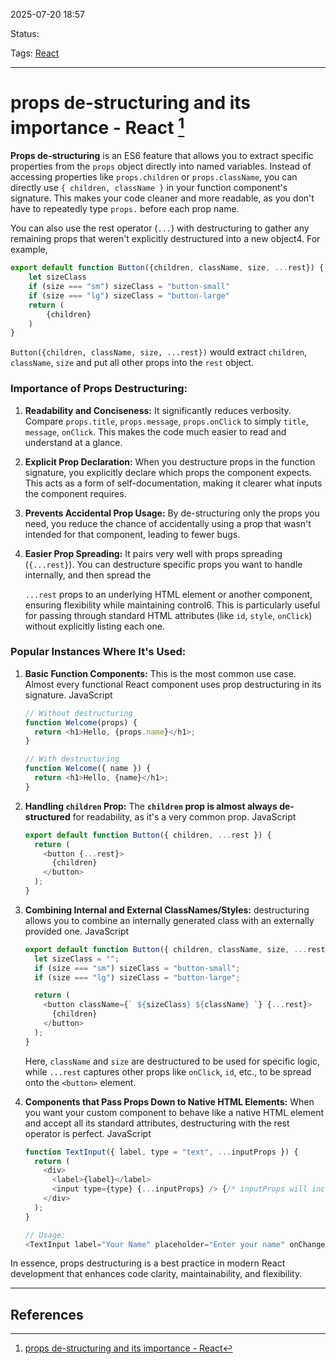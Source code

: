 
2025-07-20 18:57

Status:

Tags: [React](../../../3%20-%20Tags/React.md)

---
# props de-structuring and its importance - React [^1]

**Props de-structuring** is an ES6 feature that allows you to extract specific properties from the
`props` object directly into named variables. Instead of accessing properties like `props.children` or `props.className`, you can directly use `{ children, className }` in your function component's signature. This makes your code cleaner and more readable, as you don't have to repeatedly type `props.` before each prop name.

You can also use the rest operator (`...`) with destructuring to gather any remaining props that weren't explicitly destructured into a new object4. For example,
```js
export default function Button({children, className, size, ...rest}) {
	let sizeClass 
	if (size === "sm") sizeClass = "button-small" 
	if (size === "lg") sizeClass = "button-large" 
	return ( 
		{children} 
	) 
}
```
`Button({children, className, size, ...rest})` would extract `children`, `className`, `size` and put all other props into the `rest` object.

### Importance of Props Destructuring:

1. **Readability and Conciseness:** It significantly reduces verbosity. Compare `props.title`, `props.message`, `props.onClick` to simply `title`, `message`, `onClick`. This makes the code much easier to read and understand at a glance.

2. **Explicit Prop Declaration:** When you destructure props in the function signature, you explicitly declare which props the component expects. This acts as a form of self-documentation, making it clearer what inputs the component requires.
    
3. **Prevents Accidental Prop Usage:** By de-structuring only the props you need, you reduce the chance of accidentally using a prop that wasn't intended for that component, leading to fewer bugs.
    
4. **Easier Prop Spreading:** It pairs very well with props spreading (`{...rest}`). You can destructure specific props you want to handle internally, and then spread the
    
    `...rest` props to an underlying HTML element or another component, ensuring flexibility while maintaining control6. This is particularly useful for passing through standard HTML attributes (like `id`, `style`, `onClick`) without explicitly listing each one.
    
### Popular Instances Where It's Used:

1. **Basic Function Components:** This is the most common use case. Almost every functional React component uses prop destructuring in its signature.
    JavaScript
    
    ```js
    // Without destructuring
    function Welcome(props) {
      return <h1>Hello, {props.name}</h1>;
    }
    
    // With destructuring
    function Welcome({ name }) {
      return <h1>Hello, {name}</h1>;
    }
    ```
    
2. **Handling `children` Prop:** The **`children` prop is almost always de-structured** for readability, as it's a very common prop.
    JavaScript
    ```js
    export default function Button({ children, ...rest }) {
      return (
        <button {...rest}>
          {children}
        </button>
      );
    }
    ```
    
3. **Combining Internal and External ClassNames/Styles:** destructuring allows you to combine an internally generated class with an externally provided one.
    JavaScript
    ```js
    export default function Button({ children, className, size, ...rest }) {
      let sizeClass = "";
      if (size === "sm") sizeClass = "button-small";
      if (size === "lg") sizeClass = "button-large";
    
      return (
        <button className={` ${sizeClass} ${className} `} {...rest}>
          {children}
        </button>
      );
    }
    ```
    Here, `className` and `size` are destructured to be used for specific logic, while `...rest` captures other props like `onClick`, `id`, etc., to be spread onto the `<button>` element.
    
4. **Components that Pass Props Down to Native HTML Elements:** When you want your custom component to behave like a native HTML element and accept all its standard attributes, destructuring with the rest operator is perfect.
    JavaScript
    ```js
    function TextInput({ label, type = "text", ...inputProps }) {
      return (
        <div>
          <label>{label}</label>
          <input type={type} {...inputProps} /> {/* inputProps will include things like value, onChange, placeholder, etc. */}
        </div>
      );
    }
    
    // Usage:
    <TextInput label="Your Name" placeholder="Enter your name" onChange={handleChange} required />
    ```
    

In essence, props destructuring is a best practice in modern React development that enhances code clarity, maintainability, and flexibility.

---
## References
[^1]: [props de-structuring and its importance - React](props%20de-structuring%20and%20its%20importance%20-%20React.md)